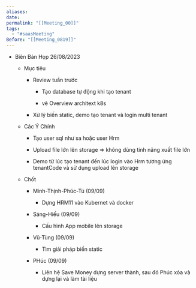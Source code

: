 ```yaml
---
aliases: 
date: 
permalink: "[[Meeting_00]]"
tags:
  - "#saasMeeting"
Before: "[[Meeting_0819]]"
---
```

- Biên Bản Họp 26/08/2023
    
    - Mục tiêu
        
        - Review tuần trước
            
            - Tạo database tự động khi tạo tenant
                
            - vẽ Overview architext k8s
                
        - Xử lý biến static, demo tạo tenant và login multi tenant
            
    - Các Ý Chính
        
        - Tạo user sql như sa hoặc user Hrm
            
        - Upload file lớn lên storage => không dùng tính năng xuất file lớn
            
        - Demo từ lúc tạo tenant đến lúc login vào Hrm tương ứng tenantCode và sử dụng upload lên storage
            
    - Chốt
        
        - Minh-Thịnh-Phúc-Tú (09/09)
            
            - Dựng HRM11 vào Kubernet và docker
                
        - Sáng-Hiếu (09/09)
            
            - Cấu hình App mobile lên storage
                
        - Vũ-Tùng (09/09)
            
            - Tìm giải pháp biến static
                
        - PHúc (09/09)
            
            - Liên hệ Save Money dựng server thành, sau đó Phúc xóa và dựng lại và làm tài liệu